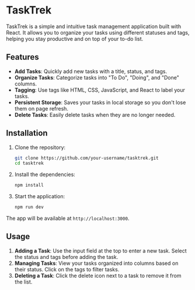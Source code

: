 # TaskTrek

TaskTrek is a simple and intuitive task management application built with React. It allows you to organize your tasks using different statuses and tags, helping you stay productive and on top of your to-do list.

## Features

- **Add Tasks**: Quickly add new tasks with a title, status, and tags.
- **Organize Tasks**: Categorize tasks into "To Do", "Doing", and "Done" columns.
- **Tagging**: Use tags like HTML, CSS, JavaScript, and React to label your tasks.
- **Persistent Storage**: Saves your tasks in local storage so you don't lose them on page refresh.
- **Delete Tasks**: Easily delete tasks when they are no longer needed.

## Installation

1. Clone the repository:
    ```bash
    git clone https://github.com/your-username/tasktrek.git
    cd tasktrek
    ```

2. Install the dependencies:
    ```bash
    npm install
    ```

3. Start the application:
    ```bash
    npm run dev
    ```

The app will be available at `http://localhost:3000`.

## Usage

1. **Adding a Task**: Use the input field at the top to enter a new task. Select the status and tags before adding the task.
2. **Managing Tasks**: View your tasks organized into columns based on their status. Click on the tags to filter tasks.
3. **Deleting a Task**: Click the delete icon next to a task to remove it from the list.


